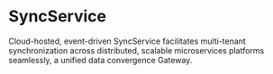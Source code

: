 # SyncService
Cloud-hosted, event-driven SyncService facilitates multi-tenant synchronization across distributed, scalable microservices platforms seamlessly, a unified data convergence Gateway.

